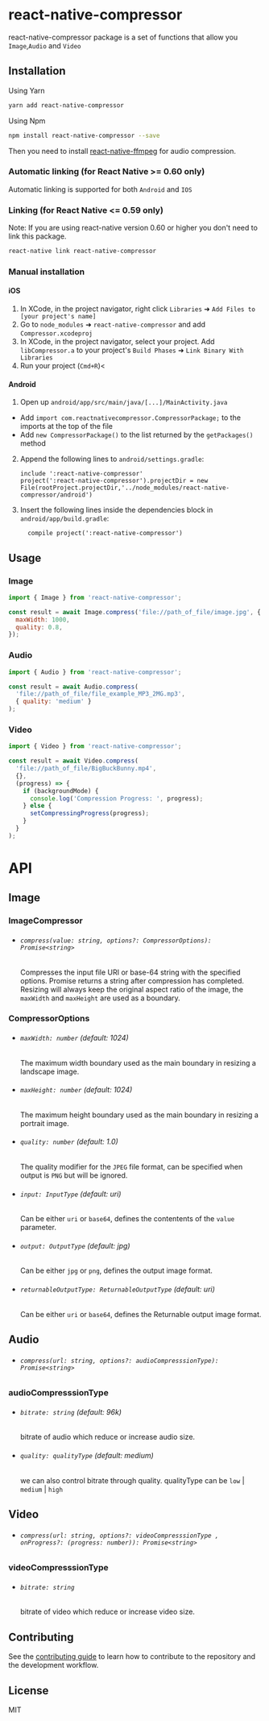 # react-native-compressor

react-native-compressor package is a set of functions that allow you `Image`,`Audio` and `Video`

## Installation

Using Yarn

```sh
yarn add react-native-compressor
```

Using Npm

```sh
npm install react-native-compressor --save
```

Then you need to install [react-native-ffmpeg](https://github.com/tanersener/react-native-ffmpeg) for audio compression.

### Automatic linking (for React Native >= 0.60 only)

Automatic linking is supported for both `Android` and `IOS`

### Linking (for React Native <= 0.59 only)

Note: If you are using react-native version 0.60 or higher you don't need to link this package.

```sh
react-native link react-native-compressor
```

### Manual installation

#### iOS

1. In XCode, in the project navigator, right click `Libraries` ➜ `Add Files to [your project's name]`
2. Go to `node_modules` ➜ `react-native-compressor` and add `Compressor.xcodeproj`
3. In XCode, in the project navigator, select your project. Add `libCompressor.a` to your project's `Build Phases` ➜ `Link Binary With Libraries`
4. Run your project (`Cmd+R`)<

#### Android

1. Open up `android/app/src/main/java/[...]/MainActivity.java`

- Add `import com.reactnativecompressor.CompressorPackage;` to the imports at the top of the file
- Add `new CompressorPackage()` to the list returned by the `getPackages()` method

2. Append the following lines to `android/settings.gradle`:
   ```
   include ':react-native-compressor'
   project(':react-native-compressor').projectDir = new File(rootProject.projectDir,'../node_modules/react-native-compressor/android')
   ```
3. Insert the following lines inside the dependencies block in `android/app/build.gradle`:
   ```
     compile project(':react-native-compressor')
   ```

## Usage

### Image

```js
import { Image } from 'react-native-compressor';

const result = await Image.compress('file://path_of_file/image.jpg', {
  maxWidth: 1000,
  quality: 0.8,
});
```

### Audio

```js
import { Audio } from 'react-native-compressor';

const result = await Audio.compress(
  'file://path_of_file/file_example_MP3_2MG.mp3',
  { quality: 'medium' }
);
```

### Video

```js
import { Video } from 'react-native-compressor';

const result = await Video.compress(
  'file://path_of_file/BigBuckBunny.mp4',
  {},
  (progress) => {
    if (backgroundMode) {
      console.log('Compression Progress: ', progress);
    } else {
      setCompressingProgress(progress);
    }
  }
);
```

# API

## Image

### ImageCompressor

- ###### `compress(value: string, options?: CompressorOptions): Promise<string>`

  Compresses the input file URI or base-64 string with the specified options. Promise returns a string after compression has completed. Resizing will always keep the original aspect ratio of the image, the `maxWidth` and `maxHeight` are used as a boundary.

### CompressorOptions

- ###### `maxWidth: number` (default: 1024)

  The maximum width boundary used as the main boundary in resizing a landscape image.

- ###### `maxHeight: number` (default: 1024)

  The maximum height boundary used as the main boundary in resizing a portrait image.

- ###### `quality: number` (default: 1.0)

  The quality modifier for the `JPEG` file format, can be specified when output is `PNG` but will be ignored.

- ###### `input: InputType` (default: uri)

  Can be either `uri` or `base64`, defines the contentents of the `value` parameter.

- ###### `output: OutputType` (default: jpg)

  Can be either `jpg` or `png`, defines the output image format.

- ###### `returnableOutputType: ReturnableOutputType` (default: uri)
  Can be either `uri` or `base64`, defines the Returnable output image format.

## Audio

- ###### `compress(url: string, options?: audioCompresssionType): Promise<string>`

### audioCompresssionType

- ###### `bitrate: string` (default: 96k)

  bitrate of audio which reduce or increase audio size.

- ###### `quality: qualityType` (default: medium)
  we can also control bitrate through quality. qualityType can be `low` | `medium` | `high`

## Video

- ###### `compress(url: string, options?: videoCompresssionType , onProgress?: (progress: number)): Promise<string>`

### videoCompresssionType

- ###### `bitrate: string`
  bitrate of video which reduce or increase video size.

## Contributing

See the [contributing guide](CONTRIBUTING.md) to learn how to contribute to the repository and the development workflow.

## License

MIT
